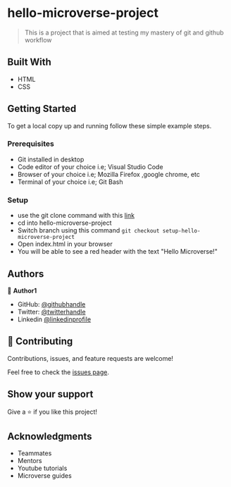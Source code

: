 # hello-microverse-project
[](https://img.shields.io/badge/Microverse-blueviolet)

> This is a project that is aimed at testing my mastery of git and github workflow

## Built With

- HTML
- CSS

## Getting Started

To get a local copy up and running follow these simple example steps.

### Prerequisites

- Git installed in desktop
- Code editor of your choice i.e; Visual Studio Code
- Browser of your choice i.e; Mozilla Firefox ,google chrome, etc
- Terminal of your choice i.e; Git Bash

### Setup

- use the git clone command with this [link](git@github.com:Lornakaboro/hello-microverse.git)
- cd into hello-microverse-project
- Switch branch using this command `git checkout setup-hello-microverse-project`
- Open index.html in your browser
- You will be able to see a red header with the text "Hello Microverse!"

## Authors

👤 **Author1**

- GitHub: [@githubhandle](https://github.com/Lornakaboro)
- Twitter: [@twitterhandle](https://twitter.com/KaboroLorna)
- Linkedin [@linkedinprofile](https://www.linkedin.com/in/lorna-kaboro-23620b242/)

## 🤝 Contributing

Contributions, issues, and feature requests are welcome!

Feel free to check the [issues page](../../issues/).

## Show your support

Give a ⭐️ if you like this project!

## Acknowledgments

- Teammates
- Mentors
- Youtube tutorials
- Microverse guides